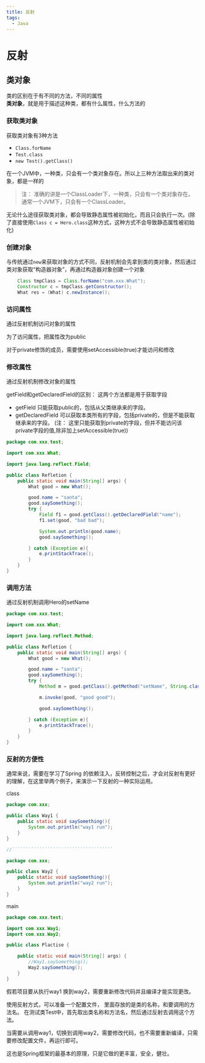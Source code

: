 ```yaml
---
title: 反射
tags: 
  - Java
---
```

# 反射
## 类对象
类的区别在于有不同的方法，不同的属性<br>
<strong>类对象</strong>，就是用于描述这种类，都有什么属性，什么方法的

### 获取类对象
获取类对象有3种方法
- `Class.forName`
- `Test.class`
- `new Test().getClass()`

在一个JVM中，一种类，只会有一个类对象存在。所以上三种方法取出来的类对象，都是一样的

> 注： 准确的讲是一个ClassLoader下，一种类，只会有一个类对象存在。通常一个JVM下，只会有一个ClassLoader。

无论什么途径获取类对象，都会导致静态属性被初始化，而且只会执行一次。(除了直接使用`Class c = Hero.class`这种方式，这种方式不会导致静态属性被初始化)

### 创建对象
与传统通过`new`来获取对象的方式不同，反射机制会先拿到类的类对象，然后通过类对象获取“构造器对象”，再通过构造器对象创建一个对象
```java
    Class tmpClass = Class.forName("com.xxx.What");
    Constructor c = tmpClass.getConstructor();
    What res = (What) c.newInstance();
```

### 访问属性
通过反射机制访问对象的属性

为了访问属性，把属性改为public

对于private修饰的成员，需要使用setAccessible(true)才能访问和修改


### 修改属性
通过反射机制修改对象的属性



getField和getDeclaredField的区别：
这两个方法都是用于获取字段
- getField 只能获取public的，包括从父类继承来的字段。
- getDeclaredField 可以获取本类所有的字段，包括private的，但是不能获取继承来的字段。 (注： 这里只能获取到private的字段，但并不能访问该private字段的值,除非加上setAccessible(true))

```java
package com.xxx.test;

import com.xxx.What;

import java.lang.reflect.Field;

public class Refletion {
    public static void main(String[] args) {
        What good = new What();

        good.name = "santa";
        good.saySomething();
        try {
            Field f1 = good.getClass().getDeclaredField("name");
            f1.set(good, "bad bad");

            System.out.println(good.name);
            good.saySomething();

        } catch (Exception e){
            e.printStackTrace();
        }
    }
}
```
### 调用方法
通过反射机制调用Hero的setName
```java 
package com.xxx.test;

import com.xxx.What;

import java.lang.reflect.Method;

public class Refletion {
    public static void main(String[] args) {
        What good = new What();

        good.name = "santa";
        good.saySomething();
        try {
            Method m = good.getClass().getMethod("setName", String.class);

            m.invoke(good, "good good");

            good.saySomething();

        } catch (Exception e){
            e.printStackTrace();
        }
    }
}
```

### 反射的方便性
通常来说，需要在学习了Spring 的依赖注入，反转控制之后，才会对反射有更好的理解，在这里举两个例子，来演示一下反射的一种实际运用。

class
```java
package com.xxx;

public class Way1 {
    public static void saySomething(){
        System.out.println("way1 run");
    }
}

//`````````````````````````````````````

package com.xxx;

public class Way2 {
    public static void saySomething(){
        System.out.println("way2 run");
    }
}

```

main
```java
package com.xxx.test;

import com.xxx.Way1;
import com.xxx.Way2;

public class Plactise {

    public static void main(String[] args) {
        //Way1.saySomething();
        Way2.saySomething();
    }
}
```

假若项目要从执行way1 换到way2，需要重新修改代码并且编译才能实现更改。

使用反射方式，可以准备一个配置文件， 里面存放的是类的名称，和要调用的方法名。
在测试类Test中，首先取出类名称和方法名，然后通过反射去调用这个方法。

当需要从调用way1，切换到调用way2，需要修改代码，也不需要重新编译，只需要修改配置文件，再运行即可。

这也是Spring框架的最基本的原理，只是它做的更丰富，安全，健壮。

